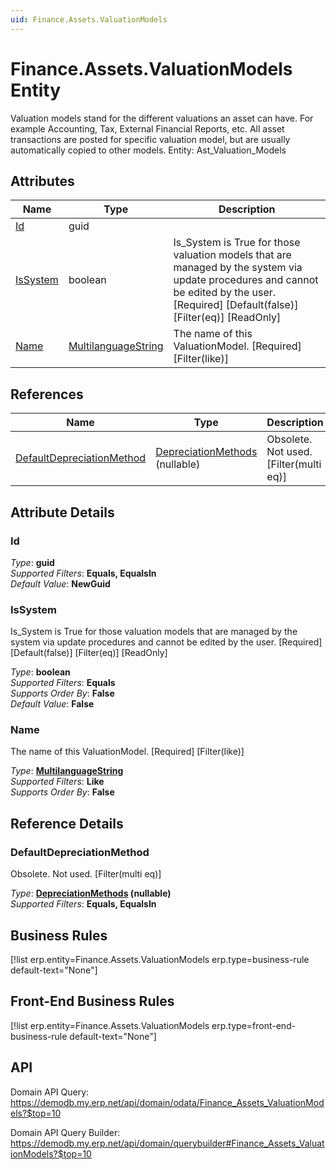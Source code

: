 ```yaml
---
uid: Finance.Assets.ValuationModels
---
```

# Finance.Assets.ValuationModels Entity

Valuation models stand for the different valuations an asset can have. For example Accounting, Tax, External Financial Reports, etc. All asset transactions are posted for specific valuation model, but are usually automatically copied to other models. Entity: Ast_Valuation_Models

## Attributes

| Name | Type | Description |
| ---- | ---- | --- |
| [Id](Finance.Assets.ValuationModels.md#id) | guid |  
| [IsSystem](Finance.Assets.ValuationModels.md#issystem) | boolean | Is_System is True for those valuation models that are managed by the system via update procedures and cannot be edited by the user. [Required] [Default(false)] [Filter(eq)] [ReadOnly] 
| [Name](Finance.Assets.ValuationModels.md#name) | [MultilanguageString](../data-types.md#multilanguagestring) | The name of this ValuationModel. [Required] [Filter(like)] 

## References

| Name | Type | Description |
| ---- | ---- | --- |
| [DefaultDepreciationMethod](Finance.Assets.ValuationModels.md#defaultdepreciationmethod) | [DepreciationMethods](Finance.Assets.DepreciationMethods.md) (nullable) | Obsolete. Not used. [Filter(multi eq)] |


## Attribute Details

### Id

_Type_: **guid**  
_Supported Filters_: **Equals, EqualsIn**  
_Default Value_: **NewGuid**  

### IsSystem

Is_System is True for those valuation models that are managed by the system via update procedures and cannot be edited by the user. [Required] [Default(false)] [Filter(eq)] [ReadOnly]

_Type_: **boolean**  
_Supported Filters_: **Equals**  
_Supports Order By_: **False**  
_Default Value_: **False**  

### Name

The name of this ValuationModel. [Required] [Filter(like)]

_Type_: **[MultilanguageString](../data-types.md#multilanguagestring)**  
_Supported Filters_: **Like**  
_Supports Order By_: **False**  


## Reference Details

### DefaultDepreciationMethod

Obsolete. Not used. [Filter(multi eq)]

_Type_: **[DepreciationMethods](Finance.Assets.DepreciationMethods.md) (nullable)**  
_Supported Filters_: **Equals, EqualsIn**  



## Business Rules

[!list erp.entity=Finance.Assets.ValuationModels erp.type=business-rule default-text="None"]

## Front-End Business Rules

[!list erp.entity=Finance.Assets.ValuationModels erp.type=front-end-business-rule default-text="None"]

## API

Domain API Query:
<https://demodb.my.erp.net/api/domain/odata/Finance_Assets_ValuationModels?$top=10>

Domain API Query Builder:
<https://demodb.my.erp.net/api/domain/querybuilder#Finance_Assets_ValuationModels?$top=10>

